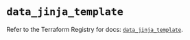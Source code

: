 # `data_jinja_template`

Refer to the Terraform Registry for docs: [`data_jinja_template`](https://registry.terraform.io/providers/nikolalohinski/jinja/2.4.3/docs/data-sources/template).
